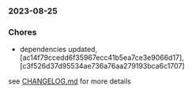 ### 2023-08-25

### Chores
+ dependencies updated, [ac14f79ccedd6f35967ecc41b5ea7ce3e9066d17], [c3f526d37d95534ae736a76aa279193bca6c1707]


see <a href='https://github.com/mrjackwills/havn/blob/main/CHANGELOG.md'>CHANGELOG.md</a> for more details
